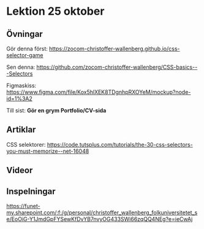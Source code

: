 # Lektion 25 oktober

## Övningar

Gör denna först: https://zocom-christoffer-wallenberg.github.io/css-selector-game

Sen denna: https://github.com/zocom-christoffer-wallenberg/CSS-basics---Selectors

Figmaskiss: https://www.figma.com/file/Kox5hlXEK8TDgnhpRXOYeM/mockup?node-id=1%3A2

Till sist: **Gör en grym Portfolio/CV-sida**

## Artiklar

CSS selektorer: https://code.tutsplus.com/tutorials/the-30-css-selectors-you-must-memorize--net-16048

## Videor

## Inspelningar

https://funet-my.sharepoint.com/:f:/g/personal/christoffer_wallenberg_folkuniversitetet_se/EoOiG-Y1JmdGpFYSewKfDvYB7nvyOG433SWi66zqQQ4NEg?e=ieCwAj